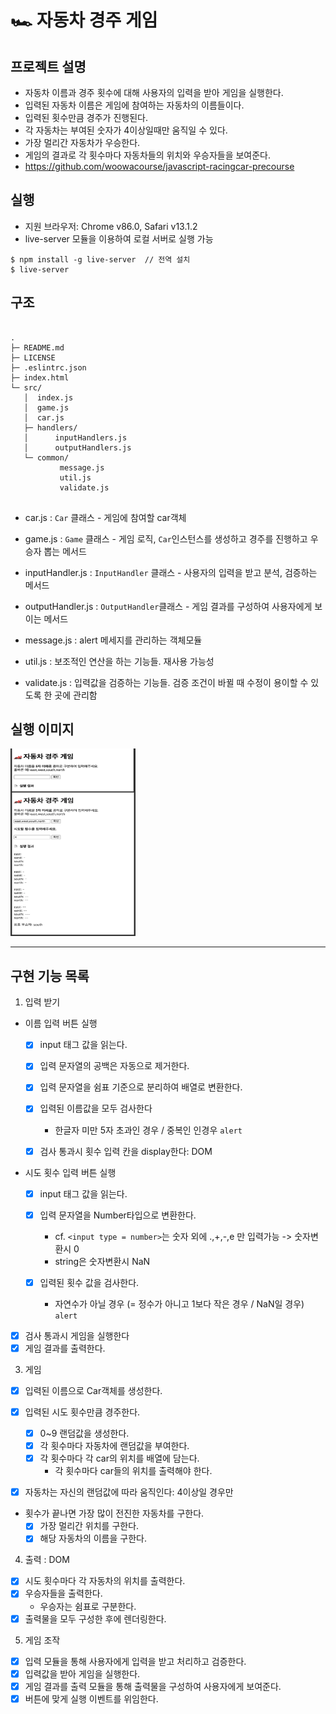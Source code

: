 # 🏎️ 자동차 경주 게임

## 프로젝트 설명

- 자동차 이름과 경주 횟수에 대해 사용자의 입력을 받아 게임을 실행한다.
- 입력된 자동차 이름은 게임에 참여하는 자동차의 이름들이다.
- 입력된 횟수만큼 경주가 진행된다.
- 각 자동차는 부여된 숫자가 4이상일때만 움직일 수 있다.
- 가장 멀리간 자동차가 우승한다.
- 게임의 결과로 각 횟수마다 자동차들의 위치와 우승자들을 보여준다.
- https://github.com/woowacourse/javascript-racingcar-precourse

## 실행

- 지원 브라우저: Chrome v86.0, Safari v13.1.2
- live-server 모듈을 이용하여 로컬 서버로 실행 가능

```
$ npm install -g live-server  // 전역 설치
$ live-server

```

## 구조

```

.
├─ README.md
├─ LICENSE
├─ .eslintrc.json
├─ index.html
└─ src/
   │  index.js
   │  game.js
   │  car.js
   ├─ handlers/
   │      inputHandlers.js
   │      outputHandlers.js
   └─ common/
           message.js
           util.js
           validate.js


```

- car.js : `Car` 클래스 - 게임에 참여할 car객체
- game.js : `Game` 클래스 - 게임 로직, `Car`인스턴스를 생성하고 경주를 진행하고 우승자 뽑는 메서드

- inputHandler.js : `InputHandler` 클래스 - 사용자의 입력을 받고 분석, 검증하는 메서드
- outputHandler.js : `OutputHandler`클래스 - 게임 결과를 구성하여 사용자에게 보이는 메서드

- message.js : alert 메세지를 관리하는 객체모듈
- util.js : 보조적인 연산을 하는 기능들. 재사용 가능성
- validate.js : 입력값을 검증하는 기능들. 검증 조건이 바뀔 때 수정이 용이할 수 있도록 한 곳에 관리함

## 실행 이미지

<img src="images/result.png" width="200" height="300">

---

## 구현 기능 목록

1. 입력 받기

- 이름 입력 버튼 실행

  - [x] input 태그 값을 읽는다.
  - [x] 입력 문자열의 공백은 자동으로 제거한다.
  - [x] 입력 문자열을 쉼표 기준으로 분리하여 배열로 변환한다.

  - [x] 입력된 이름값을 모두 검사한다

    - 한글자 미만 5자 초과인 경우 / 중복인 인경우 `alert`

  - [x] 검사 통과시 횟수 입력 칸을 display한다: DOM

- 시도 횟수 입력 버튼 실행

  - [x] input 태그 값을 읽는다.
  - [x] 입력 문자열을 Number타입으로 변환한다.

    - cf. `<input type = number>`는 숫자 외에 .,+,-,e 만 입력가능 -> 숫자변환시 0
    - string은 숫자변환시 NaN

  - [x] 입력된 횟수 값을 검사한다.

    - 자연수가 아닐 경우 (= 정수가 아니고 1보다 작은 경우 / NaN일 경우) `alert`

- [x] 검사 통과시 게임을 실행한다
- [x] 게임 결과를 출력한다.

3. 게임

- [x] 입력된 이름으로 Car객체를 생성한다.
- [x] 입력된 시도 횟수만큼 경주한다.

  - [x] 0~9 랜덤값을 생성한다.
  - [x] 각 횟수마다 자동차에 랜덤값을 부여한다.
  - [x] 각 횟수마다 각 car의 위치를 배열에 담는다.
    - 각 횟수마다 car들의 위치를 출력해야 한다.

- [x] 자동차는 자신의 랜덤값에 따라 움직인다: 4이상일 경우만

- 횟수가 끝나면 가장 많이 전진한 자동차를 구한다.
  - [x] 가장 멀리간 위치를 구한다.
  - [x] 해당 자동차의 이름을 구한다.

4. 출력 : DOM

- [x] 시도 횟수마다 각 자동차의 위치를 출력한다.
- [x] 우승자들을 출력한다.
  - 우승자는 쉼표로 구분한다.
- [x] 출력물을 모두 구성한 후에 렌더링한다.

5. 게임 조작

- [x] 입력 모듈을 통해 사용자에게 입력을 받고 처리하고 검증한다.
- [x] 입력값을 받아 게임을 실행한다.
- [x] 게임 결과를 출력 모듈을 통해 출력물을 구성하여 사용자에게 보여준다.
- [x] 버튼에 맞게 실행 이벤트를 위임한다.
